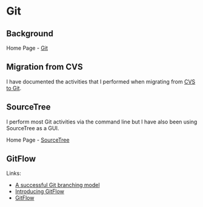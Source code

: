 # Git

## Background

Home Page - [Git](https://git-scm.com/)



## Migration from CVS

I have documented the activities that I performed when migrating from [CVS to Git](CVS2Git.md).



## SourceTree

I perform most Git activities via the command line but I have also been using SourceTree as a GUI.

Home Page - [SourceTree](https://www.atlassian.com/software/sourcetree)



## GitFlow

Links:

- [A successful Git branching model](http://nvie.com/posts/a-successful-git-branching-model/)
- [Introducing GitFlow](https://datasift.github.io/gitflow/IntroducingGitFlow.html)
- [GitFlow](https://github.com/nvie/gitflow)


